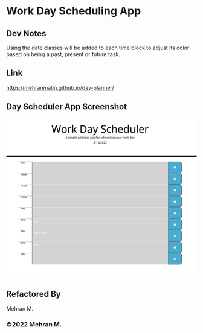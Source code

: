 # Work Day Scheduling App

## Dev Notes
Using the date classes will be added to each time block to adjust its color based on being a past, present or future task.

## Link
https://mehranmatin.github.io/day-planner/

## Day Scheduler App Screenshot
![password generator demo screenshot](assets/images/mockup.png)

## Refactored By
Mehran M.

### ©️2022 Mehran M.